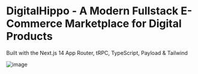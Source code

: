 # DigitalHippo - A Modern Fullstack E-Commerce Marketplace for Digital Products

Built with the Next.js 14 App Router, tRPC, TypeScript, Payload & Tailwind


![image](https://github.com/Faris-Abuali/Digital-Hippo/assets/54215462/40c77e6f-dfeb-4406-9a9a-9345e1c9ecaf)


